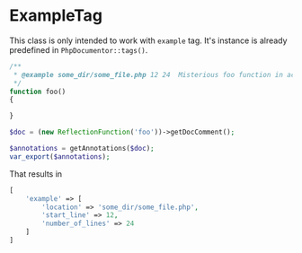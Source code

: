 ExampleTag
===

This class is only intended to work with `example` tag. It's instance is already predefined in `PhpDocumentor::tags()`.

```php
/**
 * @example some_dir/some_file.php 12 24  Misterious foo function in action
 */
function foo()
{

}
```

```php
$doc = (new ReflectionFunction('foo'))->getDocComment();

$annotations = getAnnotations($doc);
var_export($annotations);
```

That results in

```php
[
    'example' => [
        'location' => 'some_dir/some_file.php',
        'start_line' => 12,
        'number_of_lines' => 24
    ]
]
```
